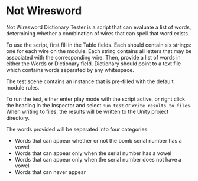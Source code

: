# Not Wiresword

Not Wiresword Dictionary Tester is a script that can evaluate a list of words, determining whether a combination of wires that can spell that word exists.

To use the script, first fill in the Table fields. Each should contain six strings: one for each wire on the module. Each string contains all letters that may be associated with the corresponding wire. Then, provide a list of words in either the Words or Dictionary field. Dictionary should point to a text file which contains words separated by any whitespace.

The test scene contains an instance that is pre-filled with the default module rules.

To run the test, either enter play mode with the script active, or right click the heading in the Inspector and select `Run test` or `Write results to files`. When writing to files, the results will be written to the Unity project directory.

The words provided will be separated into four categories:

* Words that can appear whether or not the bomb serial number has a vowel
* Words that can appear only when the serial number has a vowel
* Words that can appear only when the serial number does not have a vowel
* Words that can never appear
